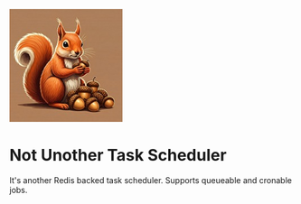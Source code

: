 ![Nuts Logo](https://raw.githubusercontent.com/huffmsa/nuts/refs/heads/master/nuts_logox200.jpeg)
# Not Unother Task Scheduler

It's another Redis backed task scheduler. Supports queueable and cronable jobs.
